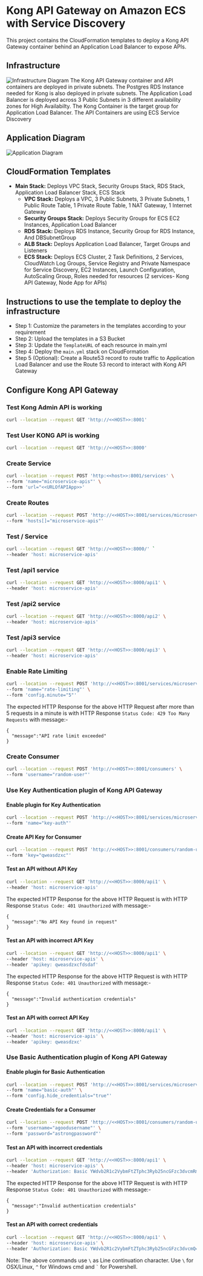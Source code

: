 # Kong API Gateway on Amazon ECS with Service Discovery

This project contains the CloudFormation templates to deploy a Kong API Gateway container behind an Application Load Balancer to expose APIs.

## Infrastructure
![Infrastructure Diagram](./images/Project1-Infrastructure.png)
The Kong API Gateway container and API containers are deployed in private subnets. The Postgres RDS Instance needed for Kong is also deployed in private subnets.
The Application Load Balancer is deployed across 3 Public Subnets in 3 different availability zones for High Availabilty. The Kong Container is the target group for Application Load Balancer.
The API Containers are using ECS Service Discovery

## Application Diagram
![Application Diagram](./images/Project1-Application.png)

## CloudFormation Templates

- **Main Stack:** Deploys VPC Stack, Security Groups Stack, RDS Stack, Application Load Balancer Stack, ECS Stack
    - **VPC Stack:** Deploys a VPC, 3 Public Subnets, 3 Private Subnets, 1 Public Route Table, 1 Private Route Table, 1 NAT Gateway, 1 Internet Gateway
    - **Security Groups Stack:** Deploys Security Groups for ECS EC2 Instances, Application Load Balancer
    - **RDS Stack:** Deploys RDS Instance, Security Group for RDS Instance, And DBSubnetGroup
    - **ALB Stack:** Deploys Application Load Balancer, Target Groups and Listeners
    - **ECS Stack:** Deploys ECS Cluster, 2 Task Definitions, 2 Services, CloudWatch Log Groups, Service Registry and Private Namespace for Service Discovery, EC2 Instances, Launch Configuration, AutoScaling Group, Roles needed for resources (2 services- Kong API Gateway, Node App for APIs)

## Instructions to use the  template to deploy the infrastructure
- Step 1: Customize the parameters in the templates according to your requirement
- Step 2: Upload the templates in a S3 Bucket
- Step 3: Update the `TemplateURL` of each resource in main.yml
- Step 4: Deploy the `main.yml` stack on CloudFormation
- Step 5 (Optional): Create a Route53 record to route traffic to Application Load Balancer and use the Route 53 record to interact with Kong API Gateway

## Configure Kong API Gateway
### Test Kong Admin API is working

```bash
curl --location --request GET 'http://<<HOST>>:8001'
```

### Test User KONG API is working

```bash
curl --location --request GET 'http://<<HOST>>:8000'
```

### Create Service
```bash
curl --location --request POST 'http:<<host>>:8001/services' \
--form 'name="microservice-apis"' \
--form 'url="<<URLOfAPIApp>>'
```

### Create Routes
```bash
curl --location --request POST 'http://<<HOST>>:8001/services/microservice-apis/routes' \
--form 'hosts[]="microservice-apis"'
```

### Test / Service
```bash
curl --location --request GET 'http://<<HOST>>:8000/' `
--header 'host: microservice-apis'
```

### Test /api1 service
```bash
curl --location --request GET 'http://<<HOST>>:8000/api1' \
--header 'host: microservice-apis'
```

### Test /api2 service
```bash
curl --location --request GET 'http://<<HOST>>:8000/api2' \
--header 'host: microservice-apis'
```

### Test /api3 service
```bash
curl --location --request GET 'http://<<HOST>>:8000/api3' \
--header 'host: microservice-apis'
```

### Enable Rate Limiting
```bash
curl --location --request POST 'http://<<HOST>>:8001/services/microservice-apis/plugins/' \
--form 'name="rate-limiting"' \
--form 'config.minute="5"'
```

The expected HTTP Response for the above HTTP Request after more than 5 requests in a minute is with HTTP Response `Status Code: 429 Too Many Requests` with message:-
```
{
  "message":"API rate limit exceeded"
}
```
### Create Consumer
```bash
curl --location --request POST 'http://<<HOST>>:8001/consumers' \
--form 'username="random-user"'
```

### Use Key Authentication plugin of Kong API Gateway

#### Enable plugin for Key Authentication
```bash
curl --location --request POST 'http://<<HOST>>:8001/services/microservice-apis/plugins/' \
--form 'name="key-auth"'
```

#### Create API Key for Consumer
```bash
curl --location --request POST 'http://<<HOST>>:8001/consumers/random-user/key-auth/' \
--form 'key="qweasdzxc"'
```

#### Test an API without API Key
```bash
curl --location --request GET 'http://<<HOST>>:8000/api1' \
--header 'host: microservice-apis'
```
The expected HTTP Response for the above HTTP Request is with HTTP Response `Status Code: 401 Unauthorized` with message:-
```
{
  "message":"No API Key found in request"
}
```
#### Test an API with incorrect API Key

```bash
curl --location --request GET 'http://<<HOST>>:8000/api1' \
--header 'host: microservice-apis' \
--header 'apikey: qweasdzxcfdsdaf'
```
The expected HTTP Response for the above HTTP Request is with HTTP Response `Status Code: 401 Unauthorized` with message:-
```
{
  "message":"Invalid authentication credentials"
}
```
#### Test an API with correct API Key
```bash
curl --location --request GET 'http://<<HOST>>:8000/api1' \
--header 'host: microservice-apis' \
--header 'apikey: qweasdzxc'
```
### Use Basic Authentication plugin of Kong API Gateway

#### Enable plugin for Basic Authentication
```bash
curl --location --request POST 'http://<<HOST>>:8001/services/microservice-apis/plugins/' \
--form 'name="basic-auth"' \
--form 'config.hide_credentials="true"'
```

#### Create Credentials for a Consumer
```bash
curl --location --request POST 'http://<<HOST>>:8001/consumers/random-user/basic-auth/' \
--form 'username="agoodusername"' \
--form 'password="astrongpassword"'
```

#### Test an API with incorrect credentials
```bash
curl --location --request GET 'http://<<HOST>>:8000/api1' \
--header 'host: microservice-apis' \
--header 'Authorization: Basic YWdvb2R1c2VybmFtZTphc3Ryb25ncGFzc3dvcmRm'
```
The expected HTTP Response for the above HTTP Request is with HTTP Response `Status Code: 401 Unauthorized` with message:-
```
{
  "message":"Invalid authentication credentials"
}
```

#### Test an API with correct credentials
```bash
curl --location --request GET 'http://<<HOST>>:8000/api1' \
--header 'host: microservice-apis' \
--header 'Authorization: Basic YWdvb2R1c2VybmFtZTphc3Ryb25ncGFzc3dvcmQ='
```

Note: The above commands use `\` as Line continuation character. Use `\` for OSX/Linux, `^` for Windows cmd and `` ` `` for Powershell.